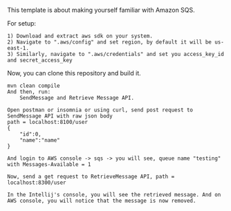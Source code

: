 This template is about making yourself familiar with Amazon SQS.

For setup:
    
    1) Download and extract aws sdk on your system.
    2) Navigate to ".aws/config" and set region, by default it will be us-east-1.
    3) Similarly, navigate to ".aws/credentials" and set you access_key_id and secret_access_key
    
Now, you can clone this repository and build it.
    
    mvn clean compile
    And then, run:
        SendMessage and Retrieve Message API.
        
    Open postman or insomnia or using curl, send post request to SendMessage API with raw json body
    path = localhost:8100/user
    {
        "id":0,
        "name":"name"
    }
    
    And login to AWS console -> sqs -> you will see, queue name "testing" with Messages-Available = 1
    
    Now, send a get request to RetrieveMessage API, path = localhost:8300/user
    
    In the Intellij's console, you will see the retrieved message. And on AWS console, you will notice that the message is now removed. 
    
